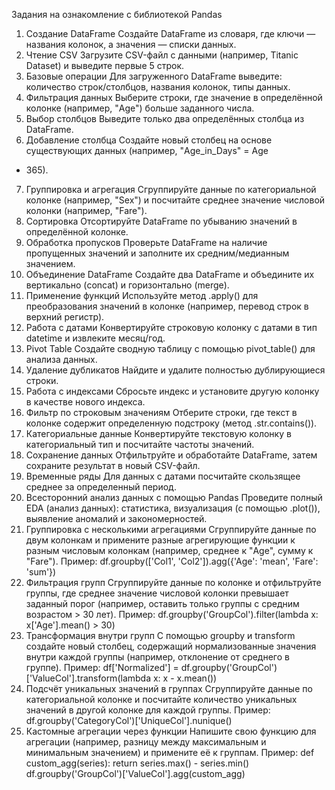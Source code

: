 Задания на ознакомление с библиотекой Pandas
1. Создание DataFrame
Создайте DataFrame из словаря, где ключи — названия колонок, а значения — списки
данных.
2. Чтение CSV
Загрузите CSV-файл с данными (например, Titanic Dataset) и выведите первые 5 строк.
3. Базовые операции
Для загруженного DataFrame выведите: количество строк/столбцов, названия колонок,
типы данных.
4. Фильтрация данных
Выберите строки, где значение в определённой колонке (например, "Age") больше
заданного числа.
5. Выбор столбцов
Выведите только два определённых столбца из DataFrame.
6. Добавление столбца
Создайте новый столбец на основе существующих данных (например, "Age_in_Days" = Age
* 365).
7. Группировка и агрегация
Сгруппируйте данные по категориальной колонке (например, "Sex") и посчитайте среднее
значение числовой колонки (например, "Fare").
8. Сортировка
Отсортируйте DataFrame по убыванию значений в определённой колонке.
9. Обработка пропусков
Проверьте DataFrame на наличие пропущенных значений и заполните их
средним/медианным значением.
10. Объединение DataFrame
Создайте два DataFrame и объедините их вертикально (concat) и горизонтально (merge).
11. Применение функций
Используйте метод .apply() для преобразования значений в колонке (например, перевод
строк в верхний регистр).
12. Работа с датами
Конвертируйте строковую колонку с датами в тип datetime и извлеките месяц/год.
13. Pivot Table
Создайте сводную таблицу с помощью pivot_table() для анализа данных.
14. Удаление дубликатов
Найдите и удалите полностью дублирующиеся строки.
15. Работа с индексами
Сбросьте индекс и установите другую колонку в качестве нового индекса.
16. Фильтр по строковым значениям
Отберите строки, где текст в колонке содержит определенную подстроку
(метод .str.contains()).
17. Категориальные данные
Конвертируйте текстовую колонку в категориальный тип и посчитайте частоты значений.
18. Сохранение данных
Отфильтруйте и обработайте DataFrame, затем сохраните результат в новый CSV-файл.
19. Временные ряды
Для данных с датами посчитайте скользящее среднее за определенный период.
20. Всесторонний анализ данных с помощью Pandas
Проведите полный EDA (анализ данных): статистика, визуализация (с помощью .plot()),
выявление аномалий и закономерностей.
21. Группировка с несколькими агрегациями
Сгруппируйте данные по двум колонкам и примените разные агрегирующие функции к
разным числовым колонкам (например, среднее к "Age", сумму к "Fare").
Пример:
df.groupby(['Col1', 'Col2']).agg({'Age': 'mean', 'Fare': 'sum'})
22. Фильтрация групп
Сгруппируйте данные по колонке и отфильтруйте группы, где среднее значение числовой
колонки превышает заданный порог (например, оставить только группы с средним
возрастом > 30 лет).
Пример:
df.groupby('GroupCol').filter(lambda x: x['Age'].mean() > 30)
23. Трансформация внутри групп
С помощью groupby и transform создайте новый столбец, содержащий нормализованные
значения внутри каждой группы (например, отклонение от среднего в группе).
Пример:
df['Normalized'] = df.groupby('GroupCol')['ValueCol'].transform(lambda x: x - x.mean())
24. Подсчёт уникальных значений в группах
Сгруппируйте данные по категориальной колонке и посчитайте количество уникальных
значений в другой колонке для каждой группы.
Пример:
df.groupby('CategoryCol')['UniqueCol'].nunique()
25. Кастомные агрегации через функции
Напишите свою функцию для агрегации (например, разницу между максимальным и
минимальным значением) и примените её к группам.
Пример:
def custom_agg(series):
return series.max() - series.min()
df.groupby('GroupCol')['ValueCol'].agg(custom_agg)
